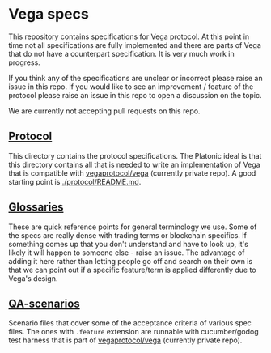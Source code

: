# Vega specs
This repository contains specifications for Vega protocol. 
At this point in time not all specifications are fully implemented and there are parts of Vega that do not have a counterpart specification.
It is very much work in progress. 

If you think any of the specifications are unclear or incorrect please raise an issue in this repo. 
If you would like to see an improvement / feature of the protocol please raise an issue in this repo to open a discussion on the topic. 

We are currently not accepting pull requests on this repo. 

## [Protocol](./protocol/)
This directory contains the protocol specifications. The Platonic ideal is that this directory contains all that is needed to write an
implementation of Vega that is compatible with [vegaprotocol/vega](https://github.com/vegaprotocol/vega) (currently private repo).
A good starting point is [./protocol/README.md](./protocol/README.md).

## [Glossaries](./glossaries/)
These are quick reference points for general terminology we use. Some of the specs are really dense with trading terms 
or blockchain specifics. If something comes up that you don't understand and have to look up, it's likely it will happen
to someone else - raise an issue. 
The advantage of adding it here rather than
letting people go off and search on their own is that we can point out if a specific feature/term is applied differently
due to Vega's design.

## [QA-scenarios](./qa-scenarios/) 
Scenario files that cover some of the acceptance criteria of various spec files. 
The ones with `.feature` extension are runnable with cucumber/godog test harness that is part of [vegaprotocol/vega](https://github.com/vegaprotocol/vega) (currently private repo).
